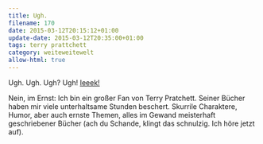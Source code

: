 ```yaml
---
title: Ugh.
filename: 170
date: 2015-03-12T20:15:12+01:00
update-date: 2015-03-12T20:35:00+01:00
tags: terry prattchett
category: weiteweitewelt
allow-html: true
---
```

<p>Ugh. Ugh. Ugh? Ugh! <a href="http://www.heise.de/newsticker/meldung/The-End-Terry-Pratchett-ist-tot-2574017.html">Ieeek!</a></p>
<p>Nein, im Ernst: Ich bin ein großer Fan von Terry Pratchett. Seiner Bücher haben mir viele unterhaltsame Stunden beschert. Skurrile Charaktere, Humor, aber auch ernste Themen, alles im Gewand meisterhaft geschriebener Bücher (ach du Schande, klingt das schnulzig. Ich höre jetzt auf).</p>
